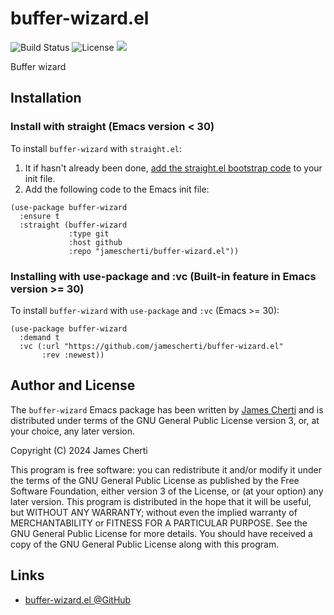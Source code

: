 # buffer-wizard.el
![Build Status](https://github.com/jamescherti/buffer-wizard.el/actions/workflows/ci.yml/badge.svg)
![License](https://img.shields.io/github/license/jamescherti/buffer-wizard.el)
![](https://raw.githubusercontent.com/jamescherti/buffer-wizard.el/main/.images/made-for-gnu-emacs.svg)

Buffer wizard

## Installation

### Install with straight (Emacs version < 30)

To install `buffer-wizard` with `straight.el`:

1. It if hasn't already been done, [add the straight.el bootstrap code](https://github.com/radian-software/straight.el?tab=readme-ov-file#getting-started) to your init file.
2. Add the following code to the Emacs init file:
```emacs-lisp
(use-package buffer-wizard
  :ensure t
  :straight (buffer-wizard
             :type git
             :host github
             :repo "jamescherti/buffer-wizard.el"))
```

### Installing with use-package and :vc (Built-in feature in Emacs version >= 30)

To install `buffer-wizard` with `use-package` and `:vc` (Emacs >= 30):

``` emacs-lisp
(use-package buffer-wizard
  :demand t
  :vc (:url "https://github.com/jamescherti/buffer-wizard.el"
       :rev :newest))
```

## Author and License

The `buffer-wizard` Emacs package has been written by [James Cherti](https://www.jamescherti.com/) and is distributed under terms of the GNU General Public License version 3, or, at your choice, any later version.

Copyright (C) 2024 James Cherti

This program is free software: you can redistribute it and/or modify it under the terms of the GNU General Public License as published by the Free Software Foundation, either version 3 of the License, or (at your option) any later version. This program is distributed in the hope that it will be useful, but WITHOUT ANY WARRANTY; without even the implied warranty of MERCHANTABILITY or FITNESS FOR A PARTICULAR PURPOSE. See the GNU General Public License for more details. You should have received a copy of the GNU General Public License along with this program.

## Links

- [buffer-wizard.el @GitHub](https://github.com/jamescherti/buffer-wizard.el)
